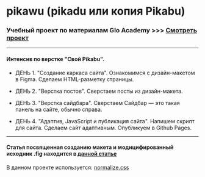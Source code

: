 # pikawu (pikadu или копия Pikabu)

### Учебный проект по материалам Glo Academy >>> [Смотреть проект](https://woronokin.github.io/pikawu) 

--- 

#### Интенсив по верстке "Свой Pikabu". 

* ДЕНЬ 1. "Создание каркаса сайта".
Ознакомимся с дизайн-макетом в Figma.
Сделаем HTML-разметку страницы.

* ДЕНЬ 2. "Верстка постов".
Сверстаем посты из дизайн-макета.

* ДЕНЬ 3. "Верстка сайдбара".
Сверстаем Сайдбар — это такая панель на сайте, обычно справа.

* ДЕНЬ 4. "Адаптив, JavaScript и публикация сайта".
Напишем скрипт для сайта.
Сделаем сайт адаптивным.
Опубликуем в Github Pages.

--- 

#### Статья посвященная созданию макета и модицифированный исходник .fig находится в [данной статье](https://nikonorow.ru/web-development-pikawu-kopiya-pikabo/)

В данном проекте используется: [normalize.css](https://github.com/necolas/normalize.css/)
